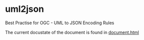 # uml2json
Best Practise for OGC - UML to JSON Encoding Rules

The current docustate of the document is found in [document.html](<https://geonovum.github.io/uml2json/document.html>)
